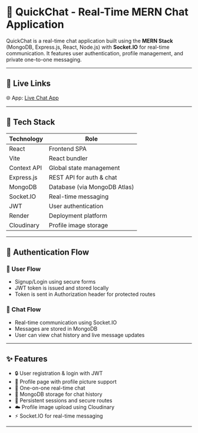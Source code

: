 # 💬 QuickChat - Real-Time MERN Chat Application

QuickChat is a real-time chat application built using the **MERN Stack** (MongoDB, Express.js, React, Node.js) with **Socket.IO** for real-time communication. It features user authentication, profile management, and private one-to-one messaging.

---

## 🚀 Live Links

🌐 App: [Live Chat App](https://chat-app-k7u0.onrender.com)  

---

## 🧰 Tech Stack

| Technology  | Role                         |
|-------------|------------------------------|
| React       | Frontend SPA                 |
| Vite        | React bundler                |
| Context API | Global state management      |
| Express.js  | REST API for auth & chat     |
| MongoDB     | Database (via MongoDB Atlas) |
| Socket.IO   | Real-time messaging          |
| JWT         | User authentication          |
| Render      | Deployment platform          |
| Cloudinary  | Profile image storage        |

---

## 🔐 Authentication Flow

### 👤 User Flow

- Signup/Login using secure forms
- JWT token is issued and stored locally
- Token is sent in Authorization header for protected routes

### 💬 Chat Flow

- Real-time communication using Socket.IO
- Messages are stored in MongoDB
- User can view chat history and live message updates

---

## ✨ Features

- 🔒 User registration & login with JWT
- 🧑 Profile page with profile picture support
- 🧵 One-on-one real-time chat
- 💾 MongoDB storage for chat history
- 🔄 Persistent sessions and secure routes
- ☁️ Profile image upload using Cloudinary
- ⚡ Socket.IO for real-time messaging

---
